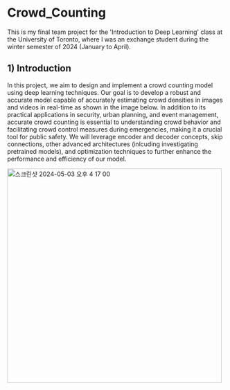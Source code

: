 # Crowd_Counting

This is my final team project for the 'Introduction to Deep Learning' class at the University of Toronto, where I was an exchange student during the winter semester of 2024 (January to April).

## 1) Introduction

In this project, we aim to design and implement a crowd counting model using deep learning techniques. Our goal is to develop a robust and accurate model capable of accurately estimating crowd densities in images and videos in real-time as shown in the image below. In addition to its practical applications in security, urban planning, and event management, accurate crowd counting is essential to understanding crowd behavior and facilitating crowd control measures during emergencies, making it a crucial tool for public safety. We will leverage encoder and decoder concepts, skip connections, other advanced architectures (inlcuding investigating pretrained models), and optimization techniques to further enhance the performance and efficiency of our model.

<img width="495" alt="스크린샷 2024-05-03 오후 4 17 00" src="https://github.com/jiminpopo/Crowd_Counting/assets/117766517/cb04d05d-0ed3-482c-b126-3611e7edb9bc">



